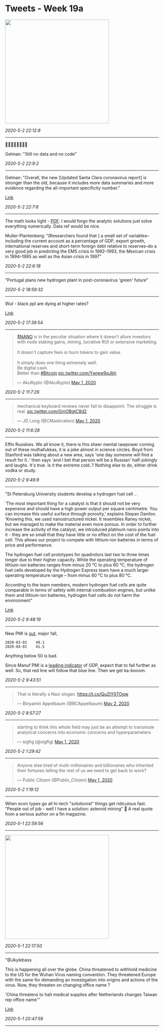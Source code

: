 # Tweets - Week 19a

<img width="340" src="https://i.pinimg.com/originals/53/11/b4/5311b45db9177059bab9ae8a32aa063c.jpg"/>

*2020-5-2 22:12:8*

---

🤦‍♂️🤦‍♂️🤦‍♂️🤦‍♂️

Gelman: "Still no data and no code"

*2020-5-2 22:9:2*

---

Gelman: "Overall, the new [Updated Santa Clara coronavirus report] is
stronger than the old, because it includes more data summaries and
more evidence regarding the all-important specificity number."

[Link](https://statmodeling.stat.columbia.edu/2020/04/30/updated-santa-clara-study-of-coronavirus-infection/)

*2020-5-2 22:7:8*

---

The math looks tight -
[PDF](https://isiarticles.com/bundles/Article/pre/pdf/79576.pdf). I
would forgo the analytic solutions just solve everything
numerically. Data ref would be nice.

Muller-Plantenberg: "[Researchers found that ] a small set of
variables–including the current account as a percentage of GDP, export
growth, international reserves and short-term foreign debt relative to
reserves–do a very good job in predicting the EMS crisis in 1992–1993,
the Mexican crisis in 1994–1995 as well as the Asian crisis in 1997"

*2020-5-2 22:6:18*

---

"Portugal plans new hydrogen plant in post-coronavirus 'green' future"

*2020-5-2 18:59:32*

---

Wut - black ppl are dying at higher rates?

[Link](https://www.youtube.com/watch?v=8L7s7Z6nECQ)

*2020-5-2 17:39:54*

---

<blockquote class="twitter-tweet"><p lang="en" dir="ltr"><a href="https://twitter.com/search?q=%24NANO&amp;src=ctag&amp;ref_src=twsrc%5Etfw">$NANO</a> is in the peculiar situation where it doesn&#39;t allure investors with node staking gains, mining, lucrative ROI or extensive marketing.<br><br>It doesn&#39;t capture fees or burn tokens to gain value.<br><br>It simply does one thing extremely well:<br>Be digital cash.<br>Better than <a href="https://twitter.com/hashtag/Bitcoin?src=hash&amp;ref_src=twsrc%5Etfw">#Bitcoin</a> <a href="https://t.co/Ywrew9qJbh">pic.twitter.com/Ywrew9qJbh</a></p>&mdash; AkuRypto (@AkuRypto) <a href="https://twitter.com/AkuRypto/status/1256365409185521664?ref_src=twsrc%5Etfw">May 1, 2020</a></blockquote> <script async src="https://platform.twitter.com/widgets.js" charset="utf-8"></script>

*2020-5-2 11:7:26*

---

<blockquote class="twitter-tweet"><p lang="en" dir="ltr">mechanical keyboard reviews never fail to disappoint. The struggle is real. <a href="https://t.co/GmOBgtC8d2">pic.twitter.com/GmOBgtC8d2</a></p>&mdash; JD Long (@CMastication) <a href="https://twitter.com/CMastication/status/1256236920558030854?ref_src=twsrc%5Etfw">May 1, 2020</a></blockquote> <script async src="https://platform.twitter.com/widgets.js" charset="utf-8"></script>

*2020-5-2 11:6:28*

---

Effin Russkies. We all know it, there is this sheer mental rawpower
coming out of these muthafukkas, it is a joke almost in science
circles. Boyd from Stanford was talking about a new area, says 'one
day someone will find a result for it..' then says 'and I bet that
person will be a Russian' half-jokingly and laughs. It's true. Is it
the extreme cold..? Nothing else to do, either drink vodka or study.

*2020-5-2 9:49:9*

---

"St Petersburg University students develop a hydrogen fuel cell ..

‘The most important thing for a catalyst is that it should not be very
expensive and should have a high power output per square
centimetre. You can increase this useful surface through porosity,’
explains Stepan Danilov. ‘Knowing this, we used nanostructured
nickel. It resembles Raney nickel, but we managed to make the material
even more porous. In order to further increase the activity of the
catalyst, we introduced platinum nano points into it - they are so
small that they have little or no effect on the cost of the fuel
cell. This allows our project to compete with lithium-ion batteries in
terms of price and performance.

The hydrogen fuel cell prototypes for quadrotors last two to three
times longer due to their higher capacity. While the operating
temperature of lithium-ion batteries ranges from minus 20 °C to plus
60 °C, the hydrogen fuel cells developed by the Hydrogen Express team
have a much larger operating temperature range – from minus 60 °C to
plus 80 °C.

According to the team members, modern hydrogen fuel cells are quite
comparable in terms of safety with internal combustion engines, but
unlike them and lithium-ion batteries, hydrogen fuel cells do not harm
the environment"

[Link](https://english.spbu.ru/news/3621-st-petersburg-university-students-develop-a-hydrogen-fuel-cell-to-replace-lithium-ion-batteries)

*2020-5-2 9:48:19*

---

New PMI is [out](https://muratk3n.github.io/thirdwave/en/2019/05/stats.html#pmi),
major fall,

```
2020-03-01    49.1
2020-04-01    41.5
```

Anything below 50 is bad. 

Since Manuf PMI is a [leading
indicator](https://muratk3n.github.io/thirdwave/en/2019/05/stats.html#gdpism)
of GDP, expect that to fall further as well. So, that red line will
follow that blue line. Then we get ka-booom.

*2020-5-2 9:43:51*

---

<blockquote class="twitter-tweet"><p lang="en" dir="ltr">That is literally a Nazi slogan. <a href="https://t.co/QuZtY0TOqw">https://t.co/QuZtY0TOqw</a></p>&mdash; Binyamin Appelbaum (@BCAppelbaum) <a href="https://twitter.com/BCAppelbaum/status/1256414868204331008?ref_src=twsrc%5Etfw">May 2, 2020</a></blockquote> <script async src="https://platform.twitter.com/widgets.js" charset="utf-8"></script>

*2020-5-2 8:57:27*

---

<blockquote class="twitter-tweet"><p lang="en" dir="ltr">starting to think this whole field may just be an attempt to transmute analytical concerns into economic concerns and hyperparameters</p>&mdash; sigfig (@sigfig) <a href="https://twitter.com/sigfig/status/1256319993106423808?ref_src=twsrc%5Etfw">May 1, 2020</a></blockquote> <script async src="https://platform.twitter.com/widgets.js" charset="utf-8"></script>

*2020-5-2 1:29:42*

---

<blockquote class="twitter-tweet"><p lang="en" dir="ltr">Anyone else tired of multi-millionaires and billionaires who inherited their fortunes telling the rest of us we need to get back to work?</p>&mdash; Public Citizen (@Public_Citizen) <a href="https://twitter.com/Public_Citizen/status/1256335593681776642?ref_src=twsrc%5Etfw">May 1, 2020</a></blockquote> <script async src="https://platform.twitter.com/widgets.js" charset="utf-8"></script>

*2020-5-2 1:19:12*

---

When econ types go all hi-tech "solutionist" things get ridiculous
fast. "People out of job - well I have a solution: asteroid mining" 🤪
A real quote from a serious author on a fin magazine.

*2020-5-1 22:59:56*

---

<img width="340" src="https://pbs.twimg.com/media/EW7oyqxXgAEB83s?format=jpg&name=small"/>

*2020-5-1 22:17:50*

---

"@Jkylebass

This is happening all over the globe. China threatened to withhold
medicine to the US for the Wuhan Virus naming convention. They
threatened Europe with the same for demanding an investigation into
origins and actions of the virus.  Now, they threaten on changing
office name ?

'China threatens to halt medical supplies after Netherlands changes
Taiwan rep office name'"

[Link](https://mobile.twitter.com/Jkylebass/status/1256176924939993089)

*2020-5-1 20:47:59*

---

